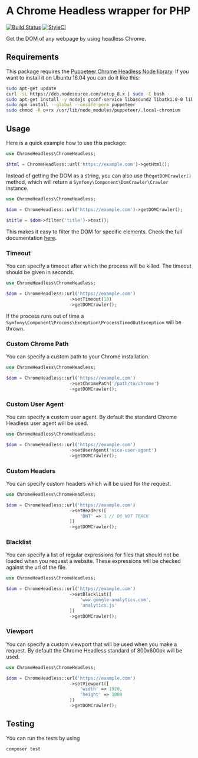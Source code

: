 # A Chrome Headless wrapper for PHP
[![Build Status](https://img.shields.io/travis/helloiamlukas/chrome-php/master.svg?style=flat-square)](https://travis-ci.org/helloiamlukas/chrome-php) [![StyleCI](https://styleci.io/repos/128383656/shield?branch=master)](https://styleci.io/repos/128383656)

Get the DOM of any webpage by using headless Chrome.

## Requirements

This package requires the [Puppeteer Chrome Headless Node library](https://github.com/GoogleChrome/puppeteer).
If you want to install it on Ubuntu 16.04 you can do it like this:
```bash
sudo apt-get update
curl -sL https://deb.nodesource.com/setup_8.x | sudo -E bash -
sudo apt-get install -y nodejs gconf-service libasound2 libatk1.0-0 libc6 libcairo2 libcups2 libdbus-1-3 libexpat1 libfontconfig1 libgcc1 libgconf-2-4 libgdk-pixbuf2.0-0 libglib2.0-0 libgtk-3-0 libnspr4 libpango-1.0-0 libpangocairo-1.0-0 libstdc++6 libx11-6 libx11-xcb1 libxcb1 libxcomposite1 libxcursor1 libxdamage1 libxext6 libxfixes3 libxi6 libxrandr2 libxrender1 libxss1 libxtst6 ca-certificates fonts-liberation libappindicator1 libnss3 lsb-release xdg-utils wget
sudo npm install --global --unsafe-perm puppeteer
sudo chmod -R o+rx /usr/lib/node_modules/puppeteer/.local-chromium
```
## Usage

Here is a quick example how to use this package:

```php
use ChromeHeadless\ChromeHeadless;

$html = ChromeHeadless::url('https://example.com')->getHtml();
```

Instead of getting the DOM as a string, you can also use the`getDOMCrawler()` method, which will return a `Symfony\Component\DomCrawler\Crawler` instance.

```php
use ChromeHeadless\ChromeHeadless;

$dom = ChromeHeadless::url('https://example.com')->getDOMCrawler();
    
$title = $dom->filter('title')->text();
```

This makes it easy to filter the DOM for specific elements. Check the full documentation [here](https://symfony.com/doc/current/components/dom_crawler.html).

### Timeout

You can specify a timeout after which the process will be killed. The timeout should be given in seconds.

````````````php
use ChromeHeadless\ChromeHeadless;

$dom = ChromeHeadless::url('https://example.com')
    					->setTimeout(10)
    					->getDOMCrawler();
````````````

If the process runs out of time a `Symfony\Component\Process\Exception\ProcessTimedOutException` will be thrown.

### Custom Chrome Path

You can specify a custom path to your Chrome installation.

```php
use ChromeHeadless\ChromeHeadless;

$dom = ChromeHeadless::url('https://example.com')
    					->setChromePath('/path/to/chrome')
    					->getDOMCrawler();
```

### Custom User Agent

You can specify a custom user agent. By default the standard Chrome Headless user agent will be used.

```php
use ChromeHeadless\ChromeHeadless;

$dom = ChromeHeadless::url('https://example.com')
    					->setUserAgent('nice-user-agent')
    					->getDOMCrawler();
```

### Custom Headers

You can specify custom headers which will be used for the request. 

```php
use ChromeHeadless\ChromeHeadless;

$dom = ChromeHeadless::url('https://example.com')
                        ->setHeaders([
                            'DNT' => 1 // DO NOT TRACK
                        ])
    					->getDOMCrawler();
```

### Blacklist

You can specify a list of regular expressions for files that should not be loaded when you request a website. These expressions will be checked against the url of the file.

```php
use ChromeHeadless\ChromeHeadless;

$dom = ChromeHeadless::url('https://example.com')
                        ->setBlacklist([
                            'www.google-analytics.com',
                            'analytics.js'
                        ])
    					->getDOMCrawler();
```

### Viewport

You can specify a custom viewport that will be used when you make a request. By default the Chrome Headless standard of 800x600px will be used.

```php
use ChromeHeadless\ChromeHeadless;

$dom = ChromeHeadless::url('https://example.com')
                        ->setViewport([
                            'width' => 1920,
                            'height' => 1080
                        ])
    					->getDOMCrawler();
```

## Testing

You can run the tests by using

```bash
composer test
```